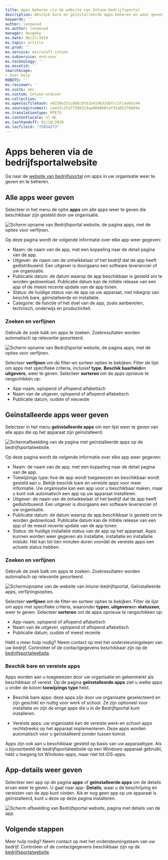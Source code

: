 ```yaml
---
title: Apps beheren via de website van Intune-bedrijfsportal
description: Beschik bare en geïnstalleerde apps beheren en weer geven
keywords: ''
author: lenewsad
ms.author: lanewsad
manager: dougeby
ms.date: 06/27/2019
ms.topic: article
ms.prod: ''
ms.service: microsoft-intune
ms.subservice: end-user
ms.technology: ''
ms.assetid: ''
searchScope:
- User help
ROBOTS: ''
ms.reviewer: ''
ms.suite: ems
ms.custom: intune-enduser
ms.collection: ''
ms.openlocfilehash: e9258b151c868c0f01b419631dbfcc5fc4d6b144
ms.sourcegitcommit: caee3c3fa77586314aa8040b0caf32a0527b669e
ms.translationtype: MTE75
ms.contentlocale: nl-NL
ms.lasthandoff: 01/10/2020
ms.locfileid: "75854273"
---
```

# <a name="manage-apps-from-the-company-portal-website"></a>Apps beheren via de bedrijfsportalwebsite 
Ga naar de [website van bedrijfsportal](https://portal.manage.microsoft.com) om apps in uw organisatie weer te geven en te beheren. 

## <a name="view-all-apps"></a>Alle apps weer geven  
Selecteer in het menu de optie **apps** om alle apps weer te geven die beschikbaar zijn gesteld door uw organisatie. 

   ![Scherm opname van Bedrijfsportal website, de pagina apps, met de opties voor verfijnen.](./media/intune-view-apps-1907.png)  

Op deze pagina wordt de volgende informatie over elke app weer gegeven:  

* Naam: de naam van de app, met een koppeling naar de detail pagina van de app.
* Uitgever: de naam van de ontwikkelaar of het bedrijf dat de app heeft gedistribueerd. Een uitgever is doorgaans een software leverancier of uw organisatie.  
* Publicatie datum: de datum waarop de app beschikbaar is gesteld om te worden gedownload. Publicatie datum kan de initiële release van een app of de meest recente update van de app tonen.
* Status: de huidige status van de app op uw apparaat, met inbegrip van beschik bare, geïnstalleerde en installatie. 
* Categorie: de functie of het doel van de app, zoals aanbevolen, technisch, onderwijs en productiviteit.  

### <a name="search-and-refine"></a>Zoeken en verfijnen   

Gebruik de zoek balk om apps te zoeken. Zoekresultaten worden automatisch op relevantie gesorteerd.  

   ![Scherm opname van Bedrijfsportal website, de pagina apps, met de opties voor verfijnen.](./media/intune-refine-all-apps-1907.png)  

Selecteer **verfijnen** om de filter-en sorteer opties te bekijken. Filter de lijst om apps met specifieke criteria, inclusief **type**, **Beschik baarheid**en **uitgevers**, weer te geven. Selecteer **sorteren** om de apps opnieuw te rangschikken op:

* App-naam, oplopend of aflopend alfabetisch 
* Naam van de uitgever, oplopend of aflopend alfabetisch 
* Publicatie datum, oudste of nieuwste  

## <a name="view-installed-apps"></a>Geïnstalleerde apps weer geven  
Selecteer in het menu **geïnstalleerde apps** om een lijst weer te geven van alle apps die op het apparaat zijn geïnstalleerd.  

   ![Schermafbeelding van de pagina met geïnstalleerde apps op de bedrijfsportalwebsite.](./media/intune-installed-apps-1907.png)  


Op deze pagina wordt de volgende informatie over elke app weer gegeven:  

* Naam: de naam van de app, met een koppeling naar de detail pagina van de app.
* Toewijzings type: hoe de app wordt toegewezen en beschikbaar wordt gesteld aan u. Bekijk beschik bare en vereiste apps voor meer informatie. Uw organisatie kan een app voor u beschikbaar maken, maar u kunt ook automatisch een app op uw apparaat installeren.  
* Uitgever: de naam van de ontwikkelaar of het bedrijf dat de app heeft gedistribueerd. Een uitgever is doorgaans een software leverancier of uw organisatie.  
* Publicatie datum: de datum waarop de app beschikbaar is gesteld om te worden gedownload. Publicatie datum kan de initiële release van een app of de meest recente update van de app tonen.
* Status: de huidige installatie status van de app op het apparaat. Apps kunnen worden weer gegeven als installatie, installatie en installatie mislukt. Het kan tot tien minuten duren voordat de vereiste apps een actuele status hebben.  

### <a name="search-and-refine"></a>Zoeken en verfijnen  

Gebruik de zoek balk om apps te zoeken. Zoekresultaten worden automatisch op relevantie gesorteerd.  

   ![Schermopname van de website van Intune-bedrijfsportal, Geïnstalleerde apps, verfijningsopties.](./media/intune-installed-refine-1907.png)  

Selecteer **verfijnen** om de filter-en sorteer opties te bekijken. Filter de lijst om apps met specifieke criteria, waaronder **typen**, **uitgevers**en **statussen**, weer te geven. Selecteer **sorteren** om de apps opnieuw te rangschikken op:

* App-naam, oplopend of aflopend alfabetisch  
* Naam van de uitgever, oplopend of aflopend alfabetisch  
* Publicatie datum, oudste of meest recente  

Hebt u meer hulp nodig? Neem contact op met het ondersteuningsteam van uw bedrijf. Controleer of de contactgegevens beschikbaar zijn op de [bedrijfsportalwebsite](https://go.microsoft.com/fwlink/?linkid=2010980).  

### <a name="available-and-required-apps"></a>Beschik bare en vereiste apps
Apps worden aan u toegewezen door uw organisatie en gekenmerkt als beschikbaar of vereist. Op de pagina **geïnstalleerde apps** ziet u welke apps u onder de kolom **toewijzings type** hebt. 


* Beschik bare apps: deze apps zijn door uw organisatie geselecteerd en zijn geschikt en nuttig voor werk of school. Ze zijn optioneel voor installatie en zijn de enige apps die u in de Bedrijfsportal kunt installeren. 

* Vereiste apps: uw organisatie kan de vereiste werk-en school-apps rechtstreeks op het apparaat implementeren. Deze apps worden automatisch voor u geïnstalleerd zonder tussen komst. 

Apps zijn ook aan u beschikbaar gesteld op basis van uw apparaattype. Als u bijvoorbeeld de bedrijfsportalwebsite op een Windows-apparaat gebruikt, hebt u toegang tot Windows-apps, maar niet tot iOS-apps.  

## <a name="view-app-details"></a>App-details weer geven  
Selecteer een app op de pagina **apps** of **geïnstalleerde apps** om de details ervan weer te geven. U gaat naar app- **Details**, waar u de beschrijving en vereisten van de app kunt vinden. Als er nog geen app op uw apparaat is geïnstalleerd, kunt u deze op deze pagina installeren. 


   ![Scherm afbeelding van Bedrijfsportal website, pagina met details van de app.](./media/intune-app-details-1907.png)  

## <a name="next-steps"></a>Volgende stappen
Meer hulp nodig? Neem contact op met het ondersteuningsteam van uw bedrijf. Controleer of de contactgegevens beschikbaar zijn op de [bedrijfsportalwebsite](https://go.microsoft.com/fwlink/?linkid=2010980).  
